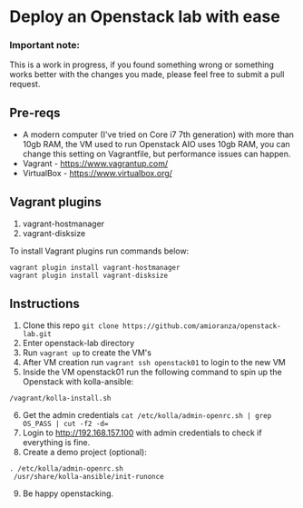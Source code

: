 # Deploy an Openstack lab with ease

### Important note:

This is a work in progress, if you found something wrong or something works better with the changes you made, please feel free to submit a pull request.

## Pre-reqs
- A modern computer (I've tried on Core i7 7th generation) with more than 10gb RAM, the VM used to run Openstack AIO uses 10gb RAM, you can change this setting on Vagrantfile, but performance issues can happen.
- Vagrant - https://www.vagrantup.com/
- VirtualBox - https://www.virtualbox.org/

## Vagrant plugins

1. vagrant-hostmanager
2. vagrant-disksize

To install Vagrant plugins run commands below:

```
vagrant plugin install vagrant-hostmanager
vagrant plugin install vagrant-disksize
```

## Instructions

1. Clone this repo `git clone https://github.com/amioranza/openstack-lab.git`
2. Enter openstack-lab directory
3. Run `vagrant up` to create the VM's
4. After VM creation run `vagrant ssh openstack01` to login to the new VM
5. Inside the VM openstack01 run the following command to spin up the Openstack with kolla-ansible:
```
/vagrant/kolla-install.sh
```
6. Get the admin credentials `cat /etc/kolla/admin-openrc.sh | grep OS_PASS | cut -f2 -d=`
7. Login to http://192.168.157.100 with admin credentials to check if everything is fine.
8. Create a demo project (optional):
```
. /etc/kolla/admin-openrc.sh
 /usr/share/kolla-ansible/init-runonce
 ```

9. Be happy openstacking.
